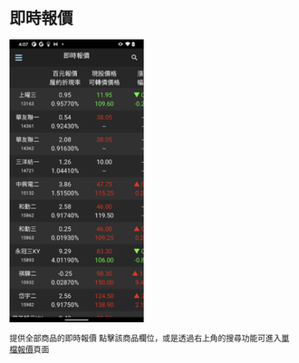# 即時報價

<img src="/img/prices.webp"
     height="500"
     alt="Prices">

提供全部商品的即時報價
點擊該商品欄位，或是透過右上角的搜尋功能可進入[單檔報價](單檔報價.md)頁面
